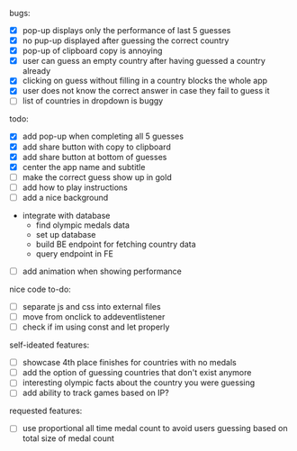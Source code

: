 bugs:
- [x] pop-up displays only the performance of last 5 guesses
- [x] no pup-up displayed after guessing the correct country
- [x] pop-up of clipboard copy is annoying
- [x] user can guess an empty country after having guessed a country already
- [x] clicking on guess without filling in a country blocks the whole app
- [x] user does not know the correct answer in case they fail to guess it
- [ ] list of countries in dropdown is buggy

todo:
- [x] add pop-up when completing all 5 guesses
- [x] add share button with copy to clipboard
- [x] add share button at bottom of guesses
- [x] center the app name and subtitle
- [ ] make the correct guess show up in gold
- [ ] add how to play instructions
- [ ] add a nice background
- integrate with database
    - find olympic medals data
    - set up database
    - build BE endpoint for fetching country data
    - query endpoint in FE
- [ ] add animation when showing performance

nice code to-do:
- [ ] separate js and css into external files
- [ ] move from onclick to addeventlistener
- [ ] check if im using const and let properly

self-ideated features:
- [ ] showcase 4th place finishes for countries with no medals
- [ ] add the option of guessing countries that don't exist anymore
- [ ] interesting olympic facts about the country you were guessing
- [ ] add ability to track games based on IP?

requested features:
- [ ] use proportional all time medal count to avoid users guessing based on total size of medal count


